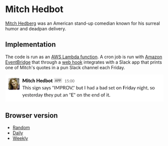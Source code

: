 # Mitch Hedbot

[Mitch Hedberg](https://en.wikipedia.org/wiki/Mitch_Hedberg) was an American stand-up comedian known for his surreal humor and deadpan delivery.

## Implementation

The code is run as an [AWS Lambda function](https://en.wikipedia.org/wiki/AWS_Lambda). A cron job is run with [Amazon EventBridge](https://aws.amazon.com/eventbridge/) that through a [web hook](https://api.slack.com/messaging/webhooks) integrates with a Slack app that prints one of Mitch's quotes in a pun Slack channel each Friday.

![Slack integration](images/slack.png)

## Browser version

- [Random](https://daghall.github.io/mitch-hedbot)
- [Daily](https://daghall.github.io/mitch-hedbot?type=day)
- [Weekly](https://daghall.github.io/mitch-hedbot?type=week)

